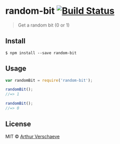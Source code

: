 # random-bit [![Build Status](https://travis-ci.org/arthurvr/random-bit.svg?branch=master)](https://travis-ci.org/arthurvr/random-bit)

> Get a random bit (0 or 1)


## Install

```
$ npm install --save random-bit
```


## Usage

```js
var randomBit = require('random-bit');

randomBit();
//=> 1

randomBit();
//=> 0
```


## License

MIT © [Arthur Verschaeve](http://arthurverschaeve.be)
